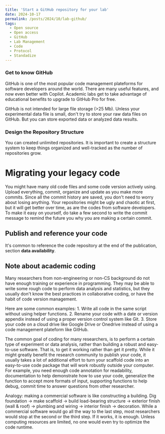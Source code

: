 ```yaml
---
title: 'Start a GitHub repository for your lab'
date: 2024-10-17
permalink: /posts/2024/10/lab-github/
tags:
  - Open source
  - Open access
  - GitHub
  - Lab Management
  - Code
  - Protocol
  - Standadize
---
```



### Get to know GitHub


GitHub is one of the most popular code management plateforms for software developers around the world. 
There are many useful features, and now even better with Copilot. Academic labs get to take advantage of educational benefits to upgrade to GitHub Pro for free.

GitHub is not intended for large file storage (>25 Mb). Unless your experimental data file is small, don't try to store your raw data files on GitHub. But you can store exported data or analyzed data results. 

### Design the Repository Structure 


You can created unlimited repositories. It is important to create a structure system to keep things organized and well-tracked as the number of repositories grow. 

Migrating your legacy code 
======

You might have many old code files and some code version actively using. Upload everything, commit, organize and update as you make more commits. Since all the commit history are saved, you don't need to worry about losing anything. Your repositories might be ugly and chaotic at first, but it will get better over time, as are the codes from software developers. To make it easy on yourself, do take a few second to write the commit message to remind the future you why you are making a certain commit. 

Publish and reference your code
------

It's common to reference the code repository at the end of the publication, section **data availability**. 

Note about academic coding
------

Many researchers from non-engineering or non-CS background do not have enough training or experience in programming. They may be able to write some rough code to perform data analysis and statistics, but they usually don't know the best practices in collaborative coding, or have the habit of code version management.

Here are some common examples: 1. Write all code in the same script without using helper functions. 2. Rename your code with a date or version appendix instead of using a proper version control system like Git. 3. Store your code on a cloud drive like Google Drive or Onedrive instead of using a code management plateform like GitHub.

The common goal of coding for many researchers, is to perform a certain type of experiment or data analysis, rather than building a robust and easy-to-use software. That is, to get it working rather than get it pretty. While it might greatly benefit the research community to publish your code, it usually takes a lot of additional effort to turn your scaffold code into an easy-to-use code package that will work robustly outside your computer. For example, you need enough code annotation for readability, documentation to help demonstrate how to use your code, generalize the function to accept more formats of input, supporting functions to help debug, commit time to answer questions from other researcher. 

Analogy: making a commercial software is like constructing a building. Dig foundation -> make scaffold -> build load-bearing structure -> exterior finish (wall & roof) -> plumbing and wiring -> interior finish -> decoration. While a commercial software would go all the way to the last step, most researchers would stop at the second or the third step. If it works, it is enough. Unless computing resources are limited, no one would even try to optimize the code runtime.